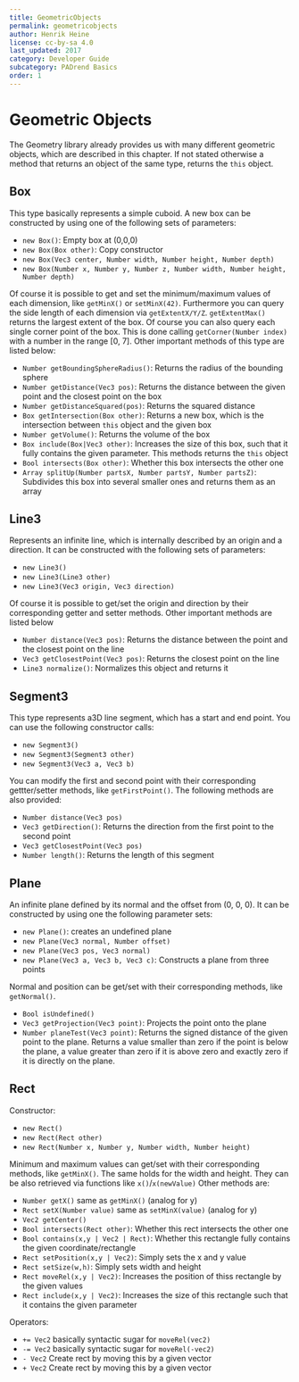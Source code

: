 ```yaml
---
title: GeometricObjects
permalink: geometricobjects
author: Henrik Heine
license: cc-by-sa 4.0
last_updated: 2017
category: Developer Guide
subcategory: PADrend Basics
order: 1
---
```

<!------------------------------------------------------------------------------------------------
This work is licensed under the Creative Commons Attribution-ShareAlike 4.0 International License.
 To view a copy of this license, visit http://creativecommons.org/licenses/by-sa/4.0/.
 Author: Henrik Heine (hheine@mail.uni-paderborn.de)
 PADrend Version 1.0.0
------------------------------------------------------------------------------------------------->


# Geometric Objects
The Geometry library already provides us with many different geometric objects, which are described in this chapter. If not stated otherwise a method that returns an object of the same type, returns the `this` object.

## Box
This type basically represents a simple cuboid. A new box can be constructed by using one of the following sets of parameters:
* `new Box()`: Empty box at (0,0,0)
* `new Box(Box other)`: Copy constructor
* `new Box(Vec3 center, Number width, Number height, Number depth)`
* `new Box(Number x, Number y, Number z, Number width, Number height, Number depth)`

Of course it is possible to get and set the minimum/maximum values of each dimension, like `getMinX()` or `setMinX(42)`. Furthermore you can query the side length of each dimension via `getExtentX/Y/Z`. `getExtentMax()` returns the largest extent of the box. Of course you can also query each single corner point of the box. This is done calling `getCorner(Number index)` with a number in the range [0, 7].
Other important methods of this type are listed below:

* `Number getBoundingSphereRadius()`: Returns the radius of the bounding sphere
* `Number getDistance(Vec3 pos)`: Returns the distance between the given point and the closest point on the box
* `Number getDistanceSquared(pos)`: Returns the squared distance
* `Box getIntersection(Box other)`: Returns a new box, which is the intersection between `this` object and the given box
* `Number getVolume()`: Returns the volume of the box
* `Box include(Box|Vec3 other)`: Increases the size of this box, such that it fully contains the given parameter. This methods returns the `this` object
* `Bool intersects(Box other)`: Whether this box intersects the other one
* `Array splitUp(Number partsX, Number partsY, Number partsZ)`: Subdivides this box into several smaller ones and returns them as an array


## Line3
Represents an infinite line, which is internally described by an origin and a direction. It can be constructed with the following sets of parameters:
* `new Line3()`
* `new Line3(Line3 other)`
* `new Line3(Vec3 origin, Vec3 direction)`

Of course it is possible to get/set the origin and direction by their corresponding getter and setter methods. Other important methods are listed below

* `Number distance(Vec3 pos)`: Returns the distance between the point and the closest point on the line
* `Vec3 getClosestPoint(Vec3 pos)`: Returns the closest point on the line
* `Line3 normalize()`: Normalizes this object and returns it


## Segment3
This type represents a3D line segment, which has a start and end point. You can use the following constructor calls:
* `new Segment3()`
* `new Segment3(Segment3 other)`
* `new Segment3(Vec3 a, Vec3 b)`

You can modify the first and second point with their corresponding gettter/setter methods, like `getFirstPoint()`.
The following methods are also provided:

* `Number distance(Vec3 pos)`
* `Vec3 getDirection()`: Returns the direction from the first point to the second point
* `Vec3 getClosestPoint(Vec3 pos)`
* `Number length()`: Returns the length of this segment


## Plane
An infinite plane defined by its normal and the offset from (0, 0, 0). It can be constructed by using one the following parameter sets:
* `new Plane()`: creates an undefined plane
* `new Plane(Vec3 normal, Number offset)`
* `new Plane(Vec3 pos, Vec3 normal)`
* `new Plane(Vec3 a, Vec3 b, Vec3 c)`: Constructs a plane from three points

Normal and position can be get/set with their corresponding methods, like `getNormal()`.

* `Bool isUndefined()`
* `Vec3 getProjection(Vec3 point)`: Projects the point onto the plane
* `Number planeTest(Vec3 point)`: Returns the signed distance of the given point to the plane. Returns a value smaller than zero if the point is below the plane, a value greater than zero if it is above zero and exactly zero if it is directly on the plane.


## Rect
Constructor:
* `new Rect()`
* `new Rect(Rect other)`
* `new Rect(Number x, Number y, Number width, Number height)`

Minimum and maximum values can get/set with their corresponding methods, like `getMinX()`. The same holds for the width and height. They can be also retrieved via functions like `x()`/`x(newValue)` Other methods are:
* `Number getX()` same as `getMinX()` (analog for y)
* `Rect setX(Number value)` same as `setMinX(value)` (analog for y)
* `Vec2 getCenter()`
* `Bool intersects(Rect other)`: Whether this rect intersects the other one
* `Bool contains(x,y | Vec2 | Rect)`: Whether this rectangle fully contains the given coordinate/rectangle
* `Rect setPosition(x,y | Vec2)`: Simply sets the x and y value
* `Rect setSize(w,h)`: Simply sets width and height
* `Rect moveRel(x,y | Vec2)`: Increases the position of thiss rectangle by the given values
* `Rect include(x,y | Vec2)`: Increases the size of this rectangle such that it contains the given parameter

Operators:
* `+= Vec2` basically syntactic sugar for `moveRel(vec2)`
* `-= Vec2` basically syntactic sugar for `moveRel(-vec2)`
* `- Vec2` Create rect by moving this by a given vector
* `+ Vec2` Create rect by moving this by a given vector


